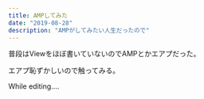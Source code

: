 ```yaml
---
title: AMPしてみた
date: "2019-08-28"
description: "AMPがしてみたい人生だったので"
---
```


普段はViewをほぼ書いていないのでAMPとかエアプだった。

エアプ恥ずかしいので触ってみる。

While editing....
